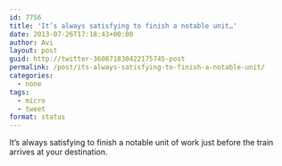 ```yaml
---
id: 7756
title: 'It’s always satisfying to finish a notable unit…'
date: 2013-07-26T17:18:43+00:00
author: Avi
layout: post
guid: http://twitter-360871830422175745-post
permalink: /post/its-always-satisfying-to-finish-a-notable-unit/
categories:
  - none
tags:
  - micro
  - tweet
format: status
---
```

It’s always satisfying to finish a notable unit of work just before the train arrives at your destination.